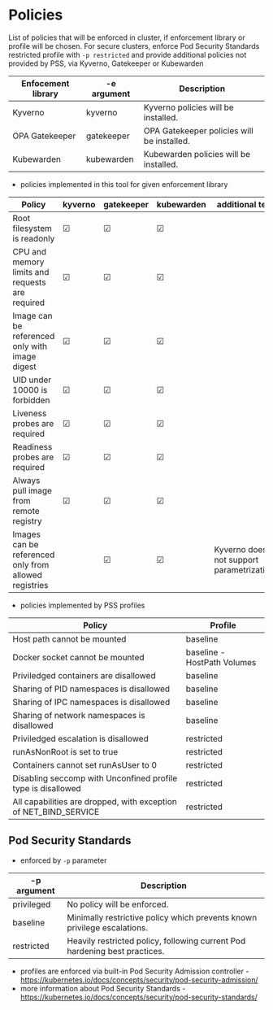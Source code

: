 # Policies
List of policies that will be enforced in cluster, if enforcement library or profile will be chosen.
For secure clusters, enforce Pod Security Standards restricted profile with `-p restricted` and provide additional policies not provided by PSS, via Kyverno, Gatekeeper or Kubewarden

| Enfocement library | -e argument | Description                                |
|--------------------|-------------|--------------------------------------------|
| Kyverno            | kyverno     | Kyverno policies will be installed.        |
| OPA Gatekeeper     | gatekeeper  | OPA Gatekeeper policies will be installed. |
| Kubewarden         | kubewarden  | Kubewarden policies will be installed.     |

- policies implemented in this tool for given enforcement library

| Policy               | kyverno  | gatekeeper | kubewarden |  additional text |
|----------------------|----------|------------|------------|------------------|
| Root filesystem is readonly | &#x2611; | &#x2611;   | &#x2611;   | |
| CPU and memory limits and requests are required | &#x2611;   | &#x2611;   |  &#x2611; | |
| Image can be referenced only with image digest | &#x2611;   | &#x2611;   |  &#x2611; | |
| UID under 10000 is forbidden | &#x2611;  | &#x2611;   | &#x2611;   |  | 
| Liveness probes are required | &#x2611;  | &#x2611;   | &#x2611;   |  | 
| Readiness probes are required | &#x2611;  | &#x2611;   | &#x2611;   |  | 
| Always pull image from remote registry | &#x2611;  | &#x2611;   | &#x2611;   |  | 
| Images can be referenced only from allowed registries | | &#x2611;   | &#x2611;   | Kyverno does not support parametrization. |


- policies implemented by PSS profiles

| Policy               | Profile  |
|----------------------|----------|
| Host path cannot be mounted | baseline |
| Docker socket cannot be mounted | baseline - HostPath Volumes |
| Priviledged containers are disallowed | baseline |
| Sharing of PID namespaces is disallowed | baseline |
| Sharing of IPC namespaces is disallowed | baseline |
| Sharing of network namespaces is disallowed | baseline |
| Priviledged escalation is disallowed | restricted |
| runAsNonRoot is set to true | restricted |
| Containers cannot set runAsUser to 0 | restricted |
| Disabling seccomp with Unconfined profile type is disallowed | restricted |
| All capabilities are dropped, with exception of NET_BIND_SERVICE | restricted |



## Pod Security Standards 
- enforced by `-p` parameter

 | -p argument | Description                                                                |
 |-------------|----------------------------------------------------------------------------|
 | privileged  | No policy will be enforced.                                                |
 | baseline    | Minimally restrictive policy which prevents known privilege escalations.   |
 | restricted  | Heavily restricted policy, following current Pod hardening best practices. |

- profiles are enforced via built-in Pod Security Admission controller - https://kubernetes.io/docs/concepts/security/pod-security-admission/
- more information about Pod Security Standards - https://kubernetes.io/docs/concepts/security/pod-security-standards/
